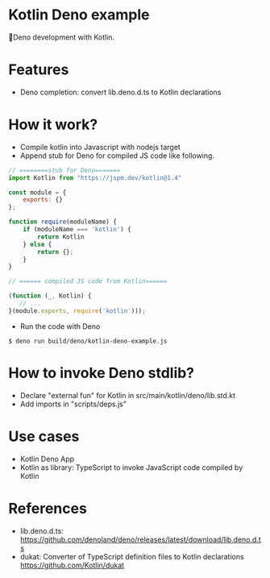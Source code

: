 Kotlin Deno example
===================
🦕Deno development with Kotlin.

# Features

* Deno completion:  convert lib.deno.d.ts to  Kotlin declarations

# How it work?

* Compile kotlin into Javascript with nodejs target
* Append stub for Deno for compiled JS code like following.

```javascript
// ========stub for Deno=======
import Kotlin from "https://jspm.dev/kotlin@1.4"

const module = {
    exports: {}
};

function require(moduleName) {
    if (moduleName === 'kotlin') {
        return Kotlin
    } else {
        return {};
    }
}

// ====== compiled JS code from Kotlin======

(function (_, Kotlin) {
   // ...
}(module.exports, require('kotlin')));

```

* Run the code with Deno

```
$ deno run build/deno/kotlin-deno-example.js
```

# How to invoke Deno stdlib?

* Declare "external fun" for Kotlin in src/main/kotlin/deno/lib.std.kt
* Add imports in "scripts/deps.js"

# Use cases

* Kotlin Deno App
* Kotlin as library: TypeScript to invoke JavaScript code compiled by Kotlin

# References

* lib.deno.d.ts: https://github.com/denoland/deno/releases/latest/download/lib.deno.d.ts
* dukat: Converter of TypeScript definition files to Kotlin declarations https://github.com/Kotlin/dukat

